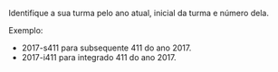 Identifique a sua turma pelo ano atual, inicial da turma e número dela.   

Exemplo:  
* 2017-s411 para subsequente 411 do ano 2017.   
* 2017-i411 para integrado 411 do ano 2017.   
